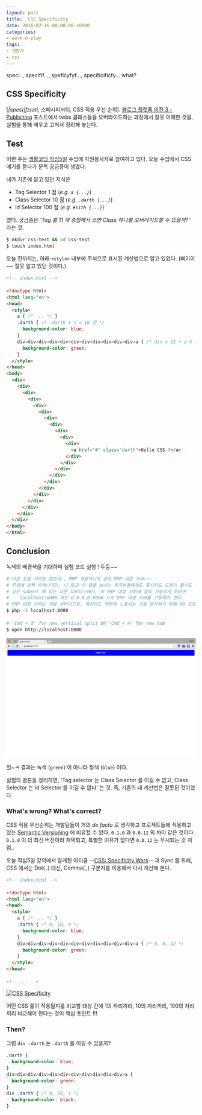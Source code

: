 ```yaml
---
layout: post
title:  CSS Specificity
date: 2016-02-16 00:00:00 +0900
categories:
- work-n-play
tags:
- 개발자
- css
---
```

speci.., specifif..., speficyfyf..., specificificfy... what? 

## CSS Specificity

[*|spesɪ|fɪsəti*, 스페시피서티, CSS 적용 우선 순위]. [블로그 플랫폼 이전 3 - Publishing](http://blog.appkr.kr/work-n-play/블로그-플랫폼-이전-3-publishing/#삽질) 포스트에서 twbs 클래스들을 오버라이드하는 과정에서 잘못 이해한 것을, 실험을 통해 배우고 고쳐서 정리해 놓는다. 

## Test

이번 주는 [생활코딩 작심5일](http://onoffmix.com/event/61685) 수업에 자원봉사자로 참여하고 있다. 오늘 수업에서 CSS 얘기를 듣다가 문득 궁금증이 생겼다. 

내가 기존에 알고 있던 지식은 

- Tag Selector 1 점 (*e.g. `a {...}`*)
- Class Selector 10 점 (*e.g. `.darth {...}`*)
- Id Selector 100 점 (*e.g. `#sith {...}`*)

였다. 궁금증은 *'Tag 를 11 개 중첩해서 쓰면 Class 하나를 오버라이드할 수 있을까?'* 라는 것.

<!--more-->

```bash
$ mkdir css-test && cd css-test
$ touch index.html
```

오늘 전까지는, 아래 `<style>` 내부에 주석으로 표시된 계산법으로 알고 있었다. (삐이이~~ 잘못 알고 있던 것이다.)

```html
<!-- index.html -->

<!doctype html>
<html lang="en">
<head>
  <style>
    a { /* ... */ }
    .darth { /* .darth x 1 = 10 점 */
      background-color: blue;
    }
    div>div>div>div>div>div>div>div>div>div>div>a { /* div x 11 + a X 1 = 12 점 */
      background-color: green;
    }
  </style>
</head>
<body>
  <div>
    <div>
      <div>
        <div>
          <div>
            <div>
              <div>
                <div>
                  <div>
                    <div>
                      <div>
                        <a href="#" class="darth">Hello CSS !</a>
                      </div>
                    </div>
                  </div>
                </div>
              </div>
            </div>
          </div>
        </div>
      </div>
    </div>
  </div>
</body>
</html>
```

## Conclusion

녹색의 배경색을 기대하며 실험 코드 실행 ! 두둥~~

```bash
# 다른 로컬 서버도 많은데.. PHP 개발자니까 굳이 PHP 내장 서버~~~
# 주제에 살짝 비켜나지만, 나 말고 이 글을 보시는 독자분들에게도 혹시라도 도움이 될수도 있으니...
# 같은 subnet 에 있는 다른 디바이스에서, 이 PHP 내장 서버에 접속 가능하게 하려면
#    localhost:8000 대신 0.0.0.0:8000 으로 PHP 내장 서버를 구동해야 한다.
# PHP 내장 서버는 개발 서버이므로, 혹시라도 외부에 노출되는 것을 방지하기 위해 80 포트는 쓸 수 없다~~
$ php -S localhost:8000

# 'Cmd + d' for new vertical split OR 'Cmd + n' for new tab
$ open http://localhost:8000
```

[![CSS Specificity](/images/2016-02-16-img-01.png)](/images/2016-02-16-img-01.png)

헐~ㅋ 결과는 녹색 (`green`) 이 아니라 청색 (`blue`) 이다. 

실험의 결론을 정리하면, 'Tag selector 는 Class Selector 를 이길 수 없고, Class Selector 는 Id Selector 를 이길 수 없다' 는 것. 즉, 기존의 내 계산법은 잘못된 것이었다.

### What's wrong? What's correct?

CSS 적용 우선순위는 개발팀들이 거의 *de facto* 로 생각하고 프로젝트들에 적용하고 있는 [Semantic Versioning](http://semver.org/lang/ko/) 에 비유할 수 있다. `0.1.0` 과 `0.0.12` 의 차이 같은 것이다. `0.1.0` 이 더 최신 버전이라 채택되고, 특별한 이유가 없다면 `0.0.12` 는 무시되는 것 처럼..

오늘 작심5일 강의에서 알게된 아티클 --[CSS: Specificity Wars](https://stuffandnonsense.co.uk/archives/css_specificity_wars.html)-- 과 Sync 를 위해, CSS 에서는 Dot(`.`) 대신, Comma(`,`) 구분자를 이용해서 다시 계산해 본다.

```html
<!-- index.html -->

<!doctype html>
<html lang="en">
<head>
  <style>
    a { /* ... */ }
    .darth { /* 0, 10, 0 */
      background-color: blue;
    }
    div>div>div>div>div>div>div>div>div>div>div>a { /* 0, 0, 12 */
      background-color: green;
    }
  </style>
</head>

<!-- ... -->
```

[![CSS Specificity](https://stuffandnonsense.co.uk/archives/images/specificitywars-05v2.jpg)](https://stuffandnonsense.co.uk/archives/images/specificitywars-05v2.jpg)

어떤 CSS 룰이 적용될지를 비교할 대상 간에 1의 자리끼리, 10의 자리끼리, 100의 자리끼리 비교해야 한다는 것이 핵심 포인트 !!!

### Then?

그럼 `div .darth` 는 `.darth` 를 이길 수 있을까?

```css
.darth {
  background-color: blue;
}
div>div>div>div>div>div>div>div>div>div>div>a {
  background-color: green;
}
div .darth { /* 0, 10, 1 */
  background-color: black;
}
```
